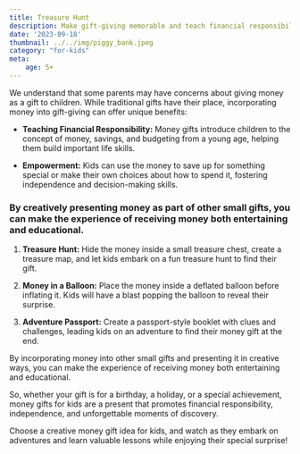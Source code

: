 ```yaml
---
title: Treasure Hunt
description: Make gift-giving memorable and teach financial responsibility by creatively presenting money to kids.
date: '2023-09-18'
thumbnail: ../../img/piggy_bank.jpeg
category: "for-kids"
meta:
    age: 5+
---
```

We understand that some parents may have concerns about giving money as a gift to children. While traditional gifts have their place, incorporating money into gift-giving can offer unique benefits:

- **Teaching Financial Responsibility:** Money gifts introduce children to the concept of money, savings, and budgeting from a young age, helping them build important life skills.

- **Empowerment:** Kids can use the money to save up for something special or make their own choices about how to spend it, fostering independence and decision-making skills.

### By creatively presenting money as part of other small gifts, you can make the experience of receiving money both entertaining and educational.

1. **Treasure Hunt:** Hide the money inside a small treasure chest, create a treasure map, and let kids embark on a fun treasure hunt to find their gift.

2. **Money in a Balloon:** Place the money inside a deflated balloon before inflating it. Kids will have a blast popping the balloon to reveal their surprise.

3. **Adventure Passport:** Create a passport-style booklet with clues and challenges, leading kids on an adventure to find their money gift at the end.

By incorporating money into other small gifts and presenting it in creative ways, you can make the experience of receiving money both entertaining and educational.

So, whether your gift is for a birthday, a holiday, or a special achievement, money gifts for kids are a present that promotes financial responsibility, independence, and unforgettable moments of discovery.

Choose a creative money gift idea for kids, and watch as they embark on adventures and learn valuable lessons while enjoying their special surprise!
